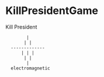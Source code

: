 # KillPresidentGame
Kill President

           
            |
           | |
      -------------     
          | | |
           | |
            |
      electromagnetic 
